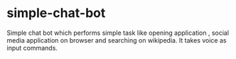 # simple-chat-bot
Simple chat bot which performs simple task like opening application , social media application on browser and searching on wikipedia. It takes voice as input commands. 
